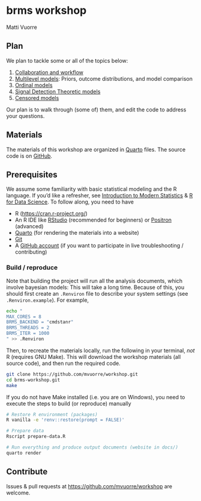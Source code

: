 # brms workshop
Matti Vuorre

## Plan

We plan to tackle some or all of the topics below:

1.  [Collaboration and workflow](modules/workflow/index.qmd)
2.  [Multilevel models](modules/models/index.qmd): Priors, outcome
    distributions, and model comparison
3.  [Ordinal models](modules/ordinal/index.qmd)
4.  [Signal Detection Theoretic models](modules/sdt/index.qmd)
5.  [Censored models](modules/censored/index.qmd)

Our plan is to walk through (some of) them, and edit the code to address
your questions.

## Materials

The materials of this workshop are organized in
[Quarto](https://quarto.org/) files. The source code is on
[GitHub](https://github.com/mvuorre/workshop).

## Prerequisites

We assume some familiarity with basic statistical modeling and the R
language. If you’d like a refresher, see [Introduction to Modern
Statistics](https://openintro-ims.netlify.app/) & [R for Data
Science](https://r4ds.hadley.nz/). To follow along, you need to have

- R (<https://cran.r-project.org/>)
- An R IDE like [RStudio](https://posit.co/download/rstudio-desktop/)
  (recommended for beginners) or [Positron](https://positron.posit.co/)
  (advanced)
- [Quarto](https://quarto.org/) (for rendering the materials into a
  website)
- [Git](https://happygitwithr.com/install-git)
- A [GitHub account](https://happygitwithr.com/github-acct) (if you want
  to participate in live troubleshooting / contributing)

### Build / reproduce

Note that building the project will run all the analysis documents,
which involve bayesian models: This will take a long time. Because of
this, you should first create an `.Renviron` file to describe your
system settings (see `.Renviron.example`). For example,

``` bash
echo "
MAX_CORES = 8
BRMS_BACKEND = "cmdstanr"
BRMS_THREADS = 2
BRMS_ITER = 1000
" >> .Renviron
```

Then, to recreate the materials locally, run the following in your
terminal, *not* R (requires GNU Make). This will download the workshop
materials (all source code), and then run the required code.

``` bash
git clone https://github.com/mvuorre/workshop.git
cd brms-workshop.git
make
```

If you do not have Make installed (i.e. you are on Windows), you need to
execute the steps to build (or reproduce) manually

``` bash
# Restore R environment (packages)
R vanilla -e 'renv::restore(prompt = FALSE)'

# Prepare data
Rscript prepare-data.R

# Run everything and produce output documents (website in docs/)
quarto render
```

## Contribute

Issues & pull requests at <https://github.com/mvuorre/workshop> are
welcome.
